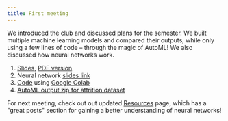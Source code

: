 ```yaml
---
title: First meeting
---
```


We introduced the club and discussed plans for the semester. We built multiple machine learning models and compared their outputs, while only using a few lines of code – through the magic of AutoML! We also discussed how neural networks work. 

1. [Slides](https://docs.google.com/presentation/d/1gChU8R1LIWDYMSBCQ-Yk-2iHXerJ_ZAqymWdiYiL97Y), [PDF version](/files/first_meeting.pdf)
2. Neural network [slides link](/files/neural_nets_presentation.pdf)
3. [Code](https://colab.research.google.com/drive/18M3MAWbzmBYxw0Sl4whAAUKHHSSgYiZZ#scrollTo=2fSN8tRlC7Mn) using [Google Colab](https://colab.research.google.com/)
4. [AutoML output zip for attrition dataset](/files/AutoML_attrition.zip)

For next meeting, check out out updated [Resources](/resources) page, which has a "great posts" section for gaining a better understanding of neural networks!
